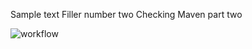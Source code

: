 Sample text
Filler number two
Checking Maven part two

![workflow](https://github.com/40517473/Sem/actions/workflows/main.yml/badge.svg)